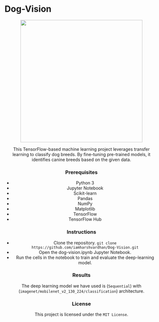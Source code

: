 # Dog-Vision

<center><img src="https://housing.com/news/wp-content/uploads/2023/07/Cute-dog-breeds-that-make-the-best-pets-f.jpg", height=400><center>

This TensorFlow-based machine learning project leverages transfer learning to classify dog breeds. By fine-tuning pre-trained models, it identifies canine breeds based on the given data.

### Prerequisites
* Python 3
* Jupyter Notebook
* Scikit-learn
* Pandas
* NumPy
* Matplotlib
* TensorFlow
* TensorFlow Hub

### Instructions
* Clone the repository.
`git clone https://github.com/iamharshvardhan/Dog-Vision.git`
* Open the dog-vision.ipynb Jupyter Notebook.
* Run the cells in the notebook to train and evaluate the deep-learning model.

### Results
The deep learning model we have used is (`Sequential`) with (`imagenet/mobilenet_v2_130_224/classification`) architecture.

### License
This project is licensed under the `MIT License`.
